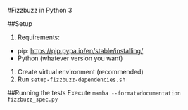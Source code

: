 #Fizzbuzz in Python 3

##Setup
1. Requirements:
  * pip:    https://pip.pypa.io/en/stable/installing/
  * Python (whatever version you want)
1. Create virtual environment (recommended)
2. Run `setup-fizzbuzz-dependencies.sh`


##Running the tests
Execute `mamba --format=documentation fizzbuzz_spec.py`
